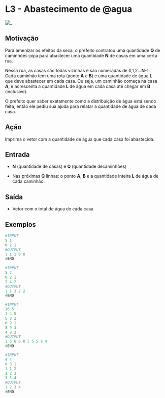 # L3 - Abastecimento de @agua

![_](https://raw.githubusercontent.com/qxcodefup/arcade/master/base/agua/cover.jpg)

## Motivação

Para amenizar os efeitos da seca, o prefeito contratou uma quantidade **Q** de caminhões-pipa para abastecer uma quantidade **N** de casas em uma certa rua.

Nessa rua, as casas são todas vizinhas e são numeradas de 0,1,2...**N**\-1.  
Cada caminhão tem uma rota (ponto **A** e **B**) e uma quantidade de água **L** que deve abastecer em cada casa. Ou seja, um caminhão começa na casa **A**, e acrescenta  a quantidade **L** de água em cada casa até chegar em **B** (inclusive).

O prefeito quer saber exatamente como a distribuição de água está sendo feita, então ele pediu sua ajuda para relatar a quantidade de água de cada casa.

## Ação

Imprima o vetor com a quantidade de água que cada casa foi abastecida.

## Entrada

* **N** (quantidade de casas) e **Q** (quantidade decaminhões)

* Nas próximas **Q** linhas: o ponto **A**, **B** e a quantidade inteira **L** de água de cada caminhão.

## Saída

* Vetor com o total de água de cada casa.

## Exemplos

``` py
#INPUT
5 1
0 2 1  
#OUTPUT
1 1 1 0 0
#END
  
#INPUT
5 2
0 2 1
2 4 2
#OUTPUT
1 1 3 2 2
#END

#INPUT
10 5
1 4 5
5 8 2
0 9 1
8 9 3
4 8 2
#OUTPUT
1 6 6 6 8 5 5 5 8 4
#END

#INPUT
4 4
0 0 1
1 1 2
2 2 3
3 3 4  
#OUTPUT
1 2 3 4
#END
```
